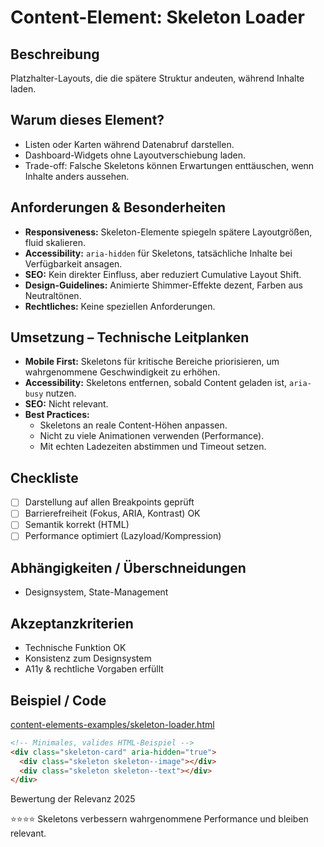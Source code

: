 # Content-Element: Skeleton Loader

## Beschreibung
Platzhalter-Layouts, die die spätere Struktur andeuten, während Inhalte laden.

## Warum dieses Element?
- Listen oder Karten während Datenabruf darstellen.
- Dashboard-Widgets ohne Layoutverschiebung laden.
- Trade-off: Falsche Skeletons können Erwartungen enttäuschen, wenn Inhalte anders aussehen.

## Anforderungen & Besonderheiten
- **Responsiveness:** Skeleton-Elemente spiegeln spätere Layoutgrößen, fluid skalieren.
- **Accessibility:** `aria-hidden` für Skeletons, tatsächliche Inhalte bei Verfügbarkeit ansagen.
- **SEO:** Kein direkter Einfluss, aber reduziert Cumulative Layout Shift.
- **Design-Guidelines:** Animierte Shimmer-Effekte dezent, Farben aus Neutraltönen.
- **Rechtliches:** Keine speziellen Anforderungen.

## Umsetzung – Technische Leitplanken
- **Mobile First:** Skeletons für kritische Bereiche priorisieren, um wahrgenommene Geschwindigkeit zu erhöhen.
- **Accessibility:** Skeletons entfernen, sobald Content geladen ist, `aria-busy` nutzen.
- **SEO:** Nicht relevant.
- **Best Practices:**
  - Skeletons an reale Content-Höhen anpassen.
  - Nicht zu viele Animationen verwenden (Performance).
  - Mit echten Ladezeiten abstimmen und Timeout setzen.

## Checkliste
- [ ] Darstellung auf allen Breakpoints geprüft
- [ ] Barrierefreiheit (Fokus, ARIA, Kontrast) OK
- [ ] Semantik korrekt (HTML)
- [ ] Performance optimiert (Lazyload/Kompression)

## Abhängigkeiten / Überschneidungen
- Designsystem, State-Management

## Akzeptanzkriterien
- Technische Funktion OK
- Konsistenz zum Designsystem
- A11y & rechtliche Vorgaben erfüllt

## Beispiel / Code
[content-elements-examples/skeleton-loader.html](../content-elements-examples/skeleton-loader.html)

```html
<!-- Minimales, valides HTML-Beispiel -->
<div class="skeleton-card" aria-hidden="true">
  <div class="skeleton skeleton--image"></div>
  <div class="skeleton skeleton--text"></div>
</div>
```

Bewertung der Relevanz 2025

⭐⭐⭐⭐ Skeletons verbessern wahrgenommene Performance und bleiben relevant.
